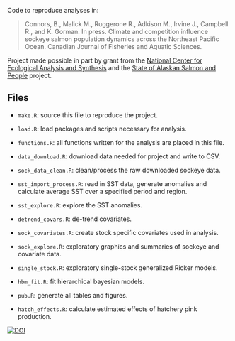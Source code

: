 Code to reproduce analyses in: 
>Connors, B., Malick M., Ruggerone R., Adkison M., Irvine J., Campbell R., and K. Gorman. In press. Climate and competition influence sockeye salmon population dynamics across the Northeast Pacific Ocean. Canadian Journal of Fisheries and Aquatic Sciences.

Project made possible in part by grant from the [National Center for Ecological Analysis and Synthesis](https://www.nceas.ucsb.edu/) and the [State of Alaskan Salmon and People](https://alaskasalmonandpeople.org/) project.

## Files
- `make.R`: source this file to reproduce the project.

- `load.R`: load packages and scripts necessary for analysis. 

- `functions.R`: all functions written for the analysis are placed in this file.
  
- `data_download.R`: download data needed for project and write to CSV.

- `sock_data_clean.R`: clean/process the raw downloaded sockeye data.
  
- `sst_import_process.R`: read in SST data, generate anomalies and calculate average SST over a specified period and region.

- `sst_explore.R`: explore the SST anomalies. 

- `detrend_covars.R`: de-trend covariates.

- `sock_covariates.R`:  create stock specific covariates used in analysis.

- `sock_explore.R`:  exploratory graphics and summaries of sockeye and covariate data.

- `single_stock.R`:  exploratory single-stock generalized Ricker models.

- `hbm_fit.R`:  fit hierarchical bayesian models.

- `pub.R`:  generate all tables and figures.

- `hatch_effects.R`:  calculate estimated effects of hatchery pink production.

[![DOI](https://zenodo.org/badge/DOI/10.5281/zenodo.3813107.svg)](https://doi.org/10.5281/zenodo.3813107)


